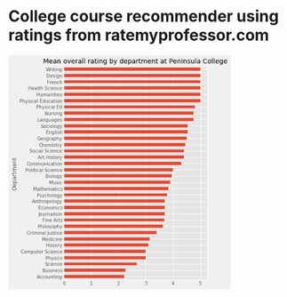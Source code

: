 # College course recommender using ratings from ratemyprofessor.com


<img src='img/ratings_by_department_PC.png' align='center' style='width: 400px;'>
